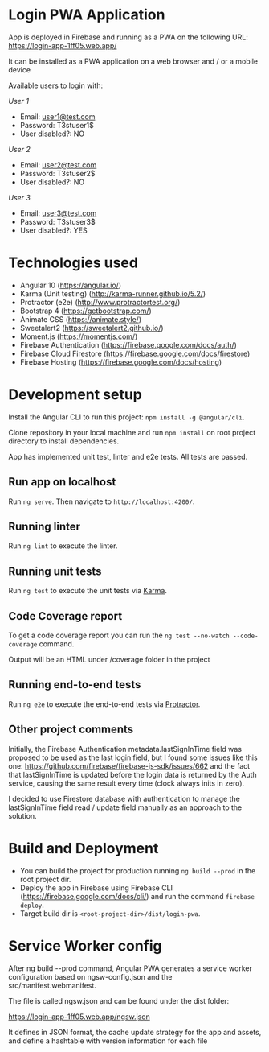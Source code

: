 # Login PWA Application

App is deployed in Firebase and running as a PWA on the following URL: https://login-app-1ff05.web.app/

It can be installed as a PWA application on a web browser and / or a mobile device

Available users to login with:

_User 1_

- Email: user1@test.com
- Password: T3stuser1\$
- User disabled?: NO

_User 2_

- Email: user2@test.com
- Password: T3stuser2\$
- User disabled?: NO

_User 3_

- Email: user3@test.com
- Password: T3stuser3\$
- User disabled?: YES

# Technologies used

- Angular 10 (https://angular.io/)
- Karma (Unit testing) (http://karma-runner.github.io/5.2/)
- Protractor (e2e) (http://www.protractortest.org/)
- Bootstrap 4 (https://getbootstrap.com/)
- Animate CSS (https://animate.style/)
- Sweetalert2 (https://sweetalert2.github.io/)
- Moment.js (https://momentjs.com/)
- Firebase Authentication (https://firebase.google.com/docs/auth/)
- Firebase Cloud Firestore (https://firebase.google.com/docs/firestore)
- Firebase Hosting (https://firebase.google.com/docs/hosting)

# Development setup

Install the Angular CLI to run this project: `npm install -g @angular/cli`.

Clone repository in your local machine and run `npm install` on root project directory to install dependencies.

App has implemented unit test, linter and e2e tests. All tests are passed.

## Run app on localhost

Run `ng serve`. Then navigate to `http://localhost:4200/`.

## Running linter

Run `ng lint` to execute the linter.

## Running unit tests

Run `ng test` to execute the unit tests via [Karma](https://karma-runner.github.io).

## Code Coverage report

To get a code coverage report you can run the `ng test --no-watch --code-coverage` command. 

Output will be an HTML under /coverage folder in the project

## Running end-to-end tests

Run `ng e2e` to execute the end-to-end tests via [Protractor](http://www.protractortest.org/).

## Other project comments

Initially, the Firebase Authentication metadata.lastSignInTime field was proposed to be used as the last login field, but I found some issues like this one: https://github.com/firebase/firebase-js-sdk/issues/662 and the fact that lastSignInTime is updated before the login data is returned by the Auth service, causing the same result every time (clock always inits in zero).

I decided to use Firestore database with authentication to manage the lastSignInTime field read / update field manually as an approach to the solution.

# Build and Deployment

- You can build the project for production running `ng build --prod` in the root project dir.
- Deploy the app in Firebase using Firebase CLI (https://firebase.google.com/docs/cli/) and run the command `firebase deploy`.
- Target build dir is `<root-project-dir>/dist/login-pwa`.

# Service Worker config

After ng build --prod command, Angular PWA generates a service worker configuration based on ngsw-config.json and the src/manifest.webmanifest.

The file is called ngsw.json and can be found under the dist folder:

https://login-app-1ff05.web.app/ngsw.json

It defines in JSON format, the cache update strategy for the app and assets, and define a hashtable with version information for each file


